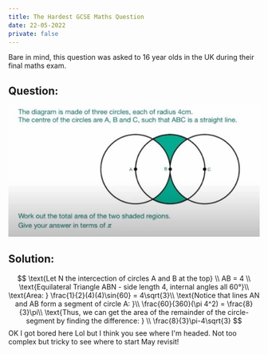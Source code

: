 ```yaml
---
title: The Hardest GCSE Maths Question
date: 22-05-2022
private: false
---
```

Bare in mind, this question was asked to 16 year olds in the UK during their final maths exam.

## Question:
![](stupid-gcse.webp)
## Solution:
$$
\text{Let N the intercection of circles A and B at the top} \\
AB = 4 \\
\text{Equilateral Triangle ABN - side length 4, internal angles all 60°}\\
\text{Area: } \frac{1}{2}(4)(4)\sin{60} = 4\sqrt{3}\\
\text{Notice that lines AN and AB form a segment of circle A:  }\\
\frac{60}{360}(\pi 4^2) = \frac{8}{3}\pi\\
\text{Thus, we can get the area of the remainder of the circle-segment by finding the difference: } \\
\frac{8}{3}\pi-4\sqrt{3}
$$
OK I got bored here Lol but I think you see where I'm headed. Not too complex but tricky to see where to start
May revisit!
